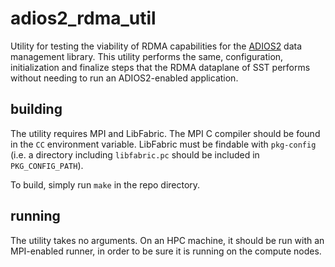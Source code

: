 # adios2_rdma_util

Utility for testing the viability of RDMA capabilities for the [ADIOS2](https://github.com/ornladios/ADIOS2) data management library. This utility performs the same, configuration, initialization and finalize steps that the RDMA dataplane of SST performs without needing to run an ADIOS2-enabled application.

## building

The utility requires MPI and LibFabric. The MPI C compiler should be found in the `CC` environment variable. LibFabric must be findable with `pkg-config` (i.e. a directory including `libfabric.pc` should be included in `PKG_CONFIG_PATH`).

To build, simply run `make` in the repo directory.

## running

The utility takes no arguments. On an HPC machine, it should be run with an MPI-enabled runner, in order to be sure it is running on the compute nodes.
